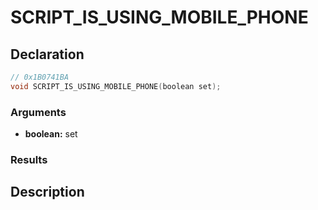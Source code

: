 # SCRIPT_IS_USING_MOBILE_PHONE

## Declaration
```cpp
// 0x1B0741BA
void SCRIPT_IS_USING_MOBILE_PHONE(boolean set);
```

### Arguments
- **boolean:** set

### Results

## Description
